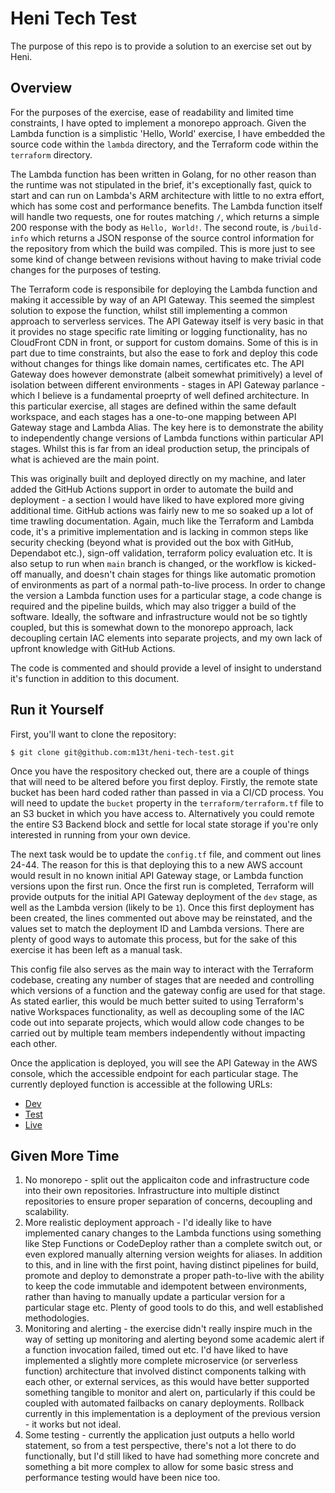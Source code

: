 # Heni Tech Test

The purpose of this repo is to provide a solution to an exercise set out by Heni.

## Overview

For the purposes of the exercise, ease of readability and limited time constraints, I have opted to implement a monorepo approach. Given the Lambda function
is a simplistic 'Hello, World' exercise, I have embedded the source code within the `lambda` directory, and the Terraform code within the `terraform` directory.

The Lambda function has been written in Golang, for no other reason than the runtime was not stipulated in the brief, it's exceptionally fast, quick to start and can run on Lambda's ARM architecture with little to no extra effort, which has some cost and performance benefits.
The Lambda function itself will handle two requests, one for routes matching `/`, which returns a simple 200 response with the body as `Hello, World!`. The second route, is `/build-info` which returns a JSON response of the source control information for the repository from which the build was compiled. This is more just to see some kind of change between revisions without having to make trivial code changes for the purposes of testing.

The Terraform code is responsibile for deploying the Lambda function and making it accessible by way of an API Gateway. This seemed the simplest solution to
expose the function, whilst still implementing a common approach to serverless services. The API Gateway itself is very basic in that it provides no stage specific rate limiting or logging functionality, has no CloudFront CDN in front, or support for custom domains. Some of this is in part due to time constraints, but also the ease to fork and deploy this code without changes for things like domain names, certificates etc.
The API Gateway does however demonstrate (albeit somewhat primitively) a level of isolation between different environments - stages in API Gateway parlance - which I believe is a fundamental proeprty of well defined architecture. In this particular exercise, all stages are defined within the same default workspace, and each stages has a one-to-one mapping between API Gateway stage and Lambda Alias. The key here is to demonstrate the ability to independently change versions of Lambda functions within particular API stages. Whilst this is far from an ideal production setup, the principals of what is achieved are the main point.

This was originally built and deployed directly on my machine, and later added the GitHub Actions support in order to automate the build and deployment - a section I would have liked to have explored more giving additional time. GitHub actions was fairly new to me so soaked up a lot of time trawling documentation.
Again, much like the Terraform and Lambda code, it's a primitive implementation and is lacking in common steps like security checking (beyond what is provided out the box with GitHub, Dependabot etc.), sign-off validation, terraform policy evaluation etc. It is also setup to run when `main` branch is changed, or the workflow is kicked-off manually, and doesn't chain stages for things like automatic promotion of environments as part of a normal path-to-live process. In order to change the version a Lambda function uses for a particular stage, a code change is required and the pipeline builds, which may also trigger a build of the software. Ideally, the software and infrastructure would not be so tightly coupled, but this is somewhat down to the monorepo approach, lack decoupling certain IAC elements into separate projects, and my own lack of upfront knowledge with GitHub Actions.

The code is commented and should provide a level of insight to understand it's function in addition to this document.

## Run it Yourself

First, you'll want to clone the repository:
```
$ git clone git@github.com:m13t/heni-tech-test.git
```

Once you have the respository checked out, there are a couple of things that will need to be altered before you first deploy. Firstly, the remote state bucket has been hard coded rather than passed in via a CI/CD process. You will need to update the `bucket` property in the `terraform/terraform.tf` file to an S3 bucket in which you have access to. Alternatively you could remote the entire S3 Backend block and settle for local state storage if you're only interested in running from your own device.

The next task would be to update the `config.tf` file, and comment out lines 24-44. The reason for this is that deploying this to a new AWS account would result in no known initial API Gateway stage, or Lambda function versions upon the first run. Once the first run is completed, Terraform will provide outputs for the initial API Gateway deployment of the `dev` stage, as well as the Lambda version (likely to be `1`). Once this first deployment has been created, the lines commented out above may be reinstated, and the values set to match the deployment ID and Lambda versions. There are plenty of good ways to automate this process, but for the sake of this exercise it has been left as a manual task.

This config file also serves as the main way to interact with the Terraform codebase, creating any number of stages that are needed and controlling which versions of a function and the gateway config are used for that stage. As stated earlier, this would be much better suited to using Terraform's native Workspaces functionality, as well as decoupling some of the IAC code out into separate projects, which would allow code changes to be carried out by multiple team members independently without impacting each other.

Once the application is deployed, you will see the API Gateway in the AWS console, which the accessible endpoint for each particular stage. The currently deployed function is accessible at the following URLs:

* [Dev][1]
* [Test][2]
* [Live][3]

## Given More Time

1. No monorepo - split out the applicaiton code and infrastructure code into their own repositories. Infrastructure into multiple distinct repositories to ensure proper separation of concerns, decoupling and scalability.
2. More realistic deployment approach - I'd ideally like to have implemented canary changes to the Lambda functions using something like Step Functions or CodeDeploy rather than a complete switch out, or even explored manually alterning version weights for aliases. In addition to this, and in line with the first point, having distinct pipelines for build, promote and deploy to demonstrate a proper path-to-live with the ability to keep the code immutable and idempotent between environments, rather than having to manually update a particular version for a particular stage etc. Plenty of good tools to do this, and well established methodologies.
3. Monitoring and alerting - the exercise didn't really inspire much in the way of setting up monitoring and alerting beyond some academic alert if a function invocation failed, timed out etc. I'd have liked to have implemented a slightly more complete microservice (or serverless function) architecture that involved distinct components talking with each other, or external services, as this would have better supported something tangible to monitor and alert on, particularly if this could be coupled with automated failbacks on canary deployments. Rollback currently in this implementation is a deployment of the previous version - it works but not ideal.
4. Some testing - currently the application just outputs a hello world statement, so from a test perspective, there's not a lot there to do functionally, but I'd still liked to have had something more concrete and something a bit more complex to allow for some basic stress and performance testing would have been nice too.

[1]: https://yk33m8yhtd.execute-api.eu-west-2.amazonaws.com/dev/
[2]: https://yk33m8yhtd.execute-api.eu-west-2.amazonaws.com/test/
[3]: https://yk33m8yhtd.execute-api.eu-west-2.amazonaws.com/live/
